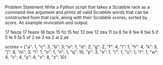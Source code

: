 Problem Statement
Write a Python script that takes a Scrabble rack as a command-line argument and prints all valid Scrabble words that can be constructed from that rack, along with their Scrabble scores, sorted by score. An example invocation and output:


17 feeze
17 feaze
16 faze
15 fiz
15 fez
12 zee
12 zea
11 za
6 fie
6 fee
6 fae
5 if
5 fe
5 fa
5 ef
2 ee
2 ea
2 ai
2 ae




scores = {"a": 1, "c": 3, "b": 3, "e": 1, "d": 2, "g": 2,
         "f": 4, "i": 1, "h": 4, "k": 5, "j": 8, "m": 3,
         "l": 1, "o": 1, "n": 1, "q": 10, "p": 3, "s": 1,
         "r": 1, "u": 1, "t": 1, "w": 4, "v": 4, "y": 4,
         "x": 8, "z": 10}
